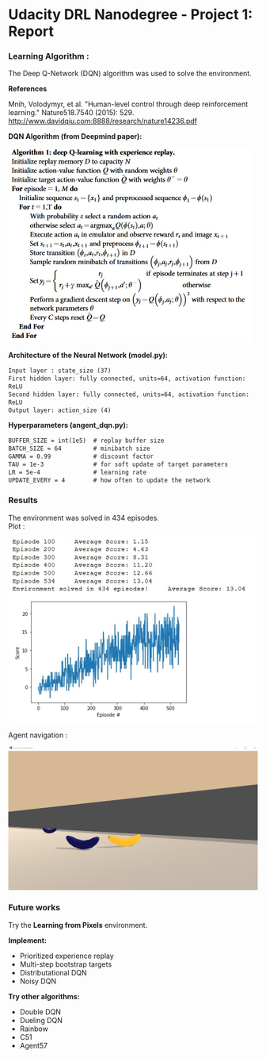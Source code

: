# Udacity DRL Nanodegree - Project 1: Report

### Learning Algorithm :

The Deep Q-Network (DQN) algorithm was used to solve the environment.

**References**  

 Mnih, Volodymyr, et al. "Human-level control through deep reinforcement learning." Nature518.7540 (2015): 529. http://www.davidqiu.com:8888/research/nature14236.pdf   

**DQN Algorithm (from Deepmind paper):**

![algo](images/Algo1.jpg)

**Architecture of the Neural Network (model.py):**
  
```
Input layer : state_size (37)  
First hidden layer: fully connected, units=64, activation function: ReLU  
Second hidden layer: fully connected, units=64, activation function: ReLU  
Output layer: action_size (4)  
```

**Hyperparameters (angent_dqn.py):**  

```
BUFFER_SIZE = int(1e5)  # replay buffer size  
BATCH_SIZE = 64         # minibatch size  
GAMMA = 0.99            # discount factor  
TAU = 1e-3              # for soft update of target parameters  
LR = 5e-4               # learning rate   
UPDATE_EVERY = 4        # how often to update the network 
```

### Results

The environment was solved in 434 episodes.  
Plot :  
    
![plot](images/plot_nav.jpg)
  
Agent navigation :  
    
![nav](images/banana_collector.gif)

### Future works

Try the **Learning from Pixels** environment.

**Implement:**  
  
* Prioritized experience replay  
*  Multi-step bootstrap targets  
* Distributational DQN  
* Noisy DQN  

**Try other algorithms:**  
  
* Double DQN  
* Dueling DQN  
* Rainbow  
* C51  
* Agent57  

